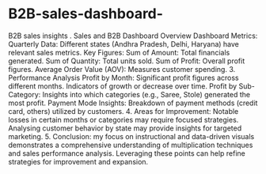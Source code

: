 # B2B-sales-dashboard-
B2B sales insights
. Sales and B2B Dashboard Overview
Dashboard Metrics:
Quarterly Data:
Different states (Andhra Pradesh, Delhi, Haryana) have relevant sales metrics.
Key Figures:
Sum of Amount: Total financials generated.
Sum of Quantity: Total units sold.
Sum of Profit: Overall profit figures.
Average Order Value (AOV): Measures customer spending.
3. Performance Analysis
Profit by Month:
Significant profit figures across different months.
Indicators of growth or decrease over time.
Profit by Sub-Category:
Insights into which categories (e.g., Saree, Stole) generated the most profit.
Payment Mode Insights:
Breakdown of payment methods (credit card, others) utilized by customers.
4. Areas for Improvement:
Notable losses in certain months or categories may require focused strategies.
Analysing customer behavior by state may provide insights for targeted marketing.
5. Conclusion:
my focus on instructional and data-driven visuals demonstrates a comprehensive understanding of multiplication techniques and sales performance analysis.
Leveraging these points can help refine strategies for improvement and expansion.

